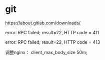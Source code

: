 git
===

https://about.gitlab.com/downloads/



error: RPC failed; result=22, HTTP code = 411 

error: RPC failed; result=22, HTTP code = 413 


调整nginx：
client_max_body_size 50m;
